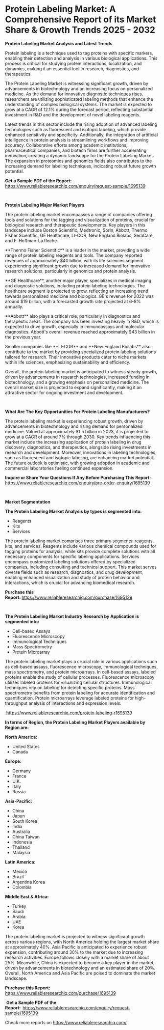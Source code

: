 <p><h1>Protein Labeling Market: A Comprehensive Report of its Market Share & Growth Trends 2025 - 2032</h1></p><p><strong>Protein Labeling Market Analysis and Latest Trends</strong></p>
<p><p>Protein labeling is a technique used to tag proteins with specific markers, enabling their detection and analysis in various biological applications. This process is critical for studying protein interactions, localization, and dynamics, making it an essential tool in research, diagnostics, and therapeutics.</p><p>The Protein Labeling Market is witnessing significant growth, driven by advancements in biotechnology and an increasing focus on personalized medicine. As the demand for innovative diagnostic techniques rises, researchers are utilizing sophisticated labeling methods that enhance the understanding of complex biological systems. The market is expected to grow at a CAGR of 12.1% during the forecast period, reflecting substantial investment in R&D and the development of novel labeling reagents.</p><p>Latest trends in this sector include the rising adoption of advanced labeling technologies such as fluorescent and isotopic labeling, which provide enhanced sensitivity and specificity. Additionally, the integration of artificial intelligence in protein analysis is streamlining workflows and improving accuracy. Collaborative efforts among academic institutions, pharmaceutical companies, and biotech firms are further accelerating innovation, creating a dynamic landscape for the Protein Labeling Market. The expansion in proteomics and genomics fields also contributes to the increasing demand for labeling techniques, indicating robust future growth potential.</p></p>
<p><strong>Get a Sample PDF of the Report:&nbsp;</strong> <a href="https://www.reliableresearchiq.com/enquiry/request-sample/1695139?utm_campaign=3100&utm_medium=2&utm_source=Github&utm_content=ia&utm_term=11032025&utm_id=protein-labeling">https://www.reliableresearchiq.com/enquiry/request-sample/1695139</a></p>
<p>&nbsp;</p>
<p><strong>Protein Labeling Major Market Players</strong></p>
<p><p>The protein labeling market encompasses a range of companies offering tools and solutions for the tagging and visualization of proteins, crucial for biological research and therapeutic developments. Key players in this landscape include Boston Scientific, Medtronic, Sorin, Abbott, Thermo Fisher Scientific, GE Healthcare, LI-COR, New England Biolabs, SeraCare, and F. Hoffman-La Roche.</p><p>**Thermo Fisher Scientific** is a leader in the market, providing a wide range of protein labeling reagents and tools. The company reported revenues of approximately $40 billion, with its life sciences segment experiencing significant growth due to increased demand for innovative research solutions, particularly in genomics and protein analysis.</p><p>**GE Healthcare**, another major player, specializes in medical imaging and diagnostic solutions, including protein labeling technologies. The healthcare segment is projected to grow, reflecting an increasing trend towards personalized medicine and biologics. GE's revenue for 2022 was around $19 billion, with a forecasted growth rate projected at 6-8% annually.</p><p>**Abbott** also plays a critical role, particularly in diagnostics and therapeutic areas. The company has been investing heavily in R&D, which is expected to drive growth, especially in immunoassays and molecular diagnostics. Abbott's overall revenue reached approximately $43 billion in the previous year.</p><p>Smaller companies like **LI-COR** and **New England Biolabs** also contribute to the market by providing specialized protein labeling solutions tailored for research. Their innovative products cater to niche markets within life sciences, emphasizing sustainability and efficiency.</p><p>Overall, the protein labeling market is anticipated to witness steady growth, driven by advancements in research technologies, increased funding in biotechnology, and a growing emphasis on personalized medicine. The overall market size is projected to expand significantly, making it an attractive sector for ongoing investment and development.</p></p>
<p>&nbsp;</p>
<p><strong>What Are The Key Opportunities For Protein Labeling Manufacturers?</strong></p>
<p><p>The protein labeling market is experiencing robust growth, driven by advancements in biotechnology and rising demand for personalized medicine. Valued at approximately $1.5 billion in 2023, it is projected to grow at a CAGR of around 7% through 2030. Key trends influencing this market include the increasing application of protein labeling in drug discovery, diagnostics, and therapeutics, alongside rising investments in research and development. Moreover, innovations in labeling technologies, such as fluorescent and isotopic labeling, are enhancing market potential. The future outlook is optimistic, with growing adoption in academic and commercial laboratories fueling continued expansion.</p></p>
<p><strong>Inquire or Share Your Questions If Any Before Purchasing This Report:</strong> <a href="https://www.reliableresearchiq.com/enquiry/pre-order-enquiry/1695139?utm_campaign=3100&utm_medium=2&utm_source=Github&utm_content=ia&utm_term=11032025&utm_id=protein-labeling">https://www.reliableresearchiq.com/enquiry/pre-order-enquiry/1695139</a></p>
<p>&nbsp;</p>
<p><strong>Market Segmentation</strong></p>
<p><strong>The Protein Labeling Market Analysis by types is segmented into:</strong></p>
<p><ul><li>Reagents</li><li>Kits</li><li>Services</li></ul></p>
<p><p>The protein labeling market comprises three primary segments: reagents, kits, and services. Reagents include various chemical compounds used for tagging proteins for analysis, while kits provide complete solutions with all necessary components for specific labeling applications. Services encompass customized labeling solutions offered by specialized companies, including consulting and technical support. This market serves diverse fields such as research, diagnostics, and drug development, enabling enhanced visualization and study of protein behavior and interactions, which is crucial for advancing biomedical research.</p></p>
<p><strong>Purchase this Report:&nbsp;</strong><a href="https://www.reliableresearchiq.com/purchase/1695139?utm_campaign=3100&utm_medium=2&utm_source=Github&utm_content=ia&utm_term=11032025&utm_id=protein-labeling">https://www.reliableresearchiq.com/purchase/1695139</a></p>
<p>&nbsp;</p>
<p><strong>The Protein Labeling Market Industry Research by Application is segmented into:</strong></p>
<p><ul><li>Cell-based Assays</li><li>Fluorescence Microscopy</li><li>Immunological Techniques</li><li>Mass Spectrometry</li><li>Protein Microarray</li></ul></p>
<p><p>The protein labeling market plays a crucial role in various applications such as cell-based assays, fluorescence microscopy, immunological techniques, mass spectrometry, and protein microarrays. In cell-based assays, labeled proteins enable the study of cellular processes. Fluorescence microscopy utilizes labeled proteins for visualizing cellular structures. Immunological techniques rely on labeling for detecting specific proteins. Mass spectrometry benefits from protein labeling for accurate identification and quantification. Protein microarrays leverage labeled proteins for high-throughput analysis of interactions and expression levels.</p></p>
<p><a href="https://www.reliableresearchiq.com/protein-labeling-r1695139?utm_campaign=3100&utm_medium=2&utm_source=Github&utm_content=ia&utm_term=11032025&utm_id=protein-labeling">&nbsp;https://www.reliableresearchiq.com/protein-labeling-r1695139</a></p>
<p><strong>In terms of Region, the Protein Labeling Market Players available by Region are:</strong></p>
<p>
    <p> <strong> North America: </strong>
        <ul>
            <li>United States</li>
            <li>Canada</li>
        </ul>
        </p> 
    <p> <strong> Europe: </strong>
        <ul>
            <li>Germany</li>
            <li>France</li>
            <li>U.K.</li>
            <li>Italy</li>
            <li>Russia</li>
        </ul>
        </p> 
    <p> <strong> Asia-Pacific: </strong>
        <ul>
            <li>China</li>
            <li>Japan</li>
            <li>South Korea</li>
            <li>India</li>
            <li>Australia</li>
            <li>China Taiwan</li>
            <li>Indonesia</li>
            <li>Thailand</li>
            <li>Malaysia</li>
        </ul>
        </p> 
    <p> <strong> Latin America: </strong>
        <ul>
            <li>Mexico</li>
            <li>Brazil</li>
            <li>Argentina Korea</li>
            <li>Colombia</li>
        </ul>
        </p> 
    <p> <strong> Middle East & Africa: </strong>
        <ul>
            <li>Turkey</li>
            <li>Saudi</li>
            <li>Arabia</li>
            <li>UAE</li>
            <li>Korea</li>
        </ul>
    </p>
    </p>
<p><p>The protein labeling market is projected to witness significant growth across various regions, with North America holding the largest market share at approximately 40%. Asia Pacific is anticipated to experience robust expansion, contributing around 30% to the market due to increasing research activities. Europe follows closely with a market share of about 25%. Meanwhile, China is expected to become a key player in the market, driven by advancements in biotechnology and an estimated share of 20%. Overall, North America and Asia Pacific are poised to dominate the market landscape.</p></p>
<p><strong>Purchase this Report: </strong><a href="https://www.reliableresearchiq.com/purchase/1695139?utm_campaign=3100&utm_medium=2&utm_source=Github&utm_content=ia&utm_term=11032025&utm_id=protein-labeling">https://www.reliableresearchiq.com/purchase/1695139</a></p>
<p>&nbsp;<strong>Get a Sample PDF of the Report:&nbsp;&nbsp;</strong><a href="https://www.reliableresearchiq.com/enquiry/request-sample/1695139?utm_campaign=3100&utm_medium=2&utm_source=Github&utm_content=ia&utm_term=11032025&utm_id=protein-labeling">https://www.reliableresearchiq.com/enquiry/request-sample/1695139</a></p>
<p><strong></strong></p>
<p>Check more reports on <a href="https://www.reliableresearchiq.com/?utm_campaign=3100&utm_medium=2&utm_source=Github&utm_content=ia&utm_term=11032025&utm_id=protein-labeling">https://www.reliableresearchiq.com/</a></p>